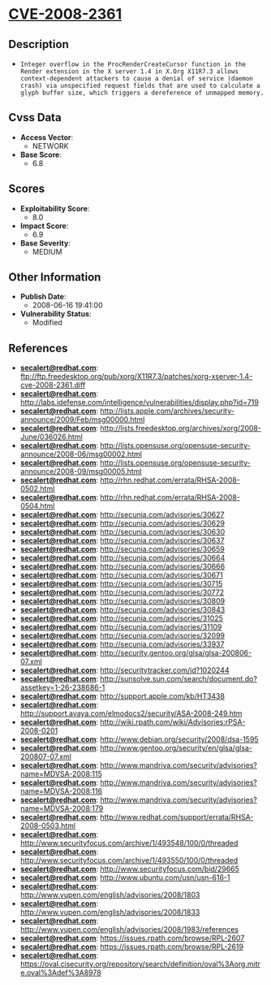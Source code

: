 
# [CVE-2008-2361](ftp://ftp.freedesktop.org/pub/xorg/X11R7.3/patches/xorg-xserver-1.4-cve-2008-2361.diff)

## Description

- `Integer overflow in the ProcRenderCreateCursor function in the Render extension in the X server 1.4 in X.Org X11R7.3 allows context-dependent attackers to cause a denial of service (daemon crash) via unspecified request fields that are used to calculate a glyph buffer size, which triggers a dereference of unmapped memory.`

## Cvss Data

- **Access Vector**:
  - NETWORK
- **Base Score**:
  - 6.8

## Scores

- **Exploitability Score**:
  - 8.0
- **Impact Score**:
  - 6.9
- **Base Severity**:
  - MEDIUM

## Other Information

- **Publish Date**:
  - 2008-06-16 19:41:00
- **Vulnerability Status**:
  - Modified

## References

- **secalert@redhat.com**: ftp://ftp.freedesktop.org/pub/xorg/X11R7.3/patches/xorg-xserver-1.4-cve-2008-2361.diff
- **secalert@redhat.com**: http://labs.idefense.com/intelligence/vulnerabilities/display.php?id=719
- **secalert@redhat.com**: http://lists.apple.com/archives/security-announce/2009/Feb/msg00000.html
- **secalert@redhat.com**: http://lists.freedesktop.org/archives/xorg/2008-June/036026.html
- **secalert@redhat.com**: http://lists.opensuse.org/opensuse-security-announce/2008-06/msg00002.html
- **secalert@redhat.com**: http://lists.opensuse.org/opensuse-security-announce/2008-09/msg00005.html
- **secalert@redhat.com**: http://rhn.redhat.com/errata/RHSA-2008-0502.html
- **secalert@redhat.com**: http://rhn.redhat.com/errata/RHSA-2008-0504.html
- **secalert@redhat.com**: http://secunia.com/advisories/30627
- **secalert@redhat.com**: http://secunia.com/advisories/30629
- **secalert@redhat.com**: http://secunia.com/advisories/30630
- **secalert@redhat.com**: http://secunia.com/advisories/30637
- **secalert@redhat.com**: http://secunia.com/advisories/30659
- **secalert@redhat.com**: http://secunia.com/advisories/30664
- **secalert@redhat.com**: http://secunia.com/advisories/30666
- **secalert@redhat.com**: http://secunia.com/advisories/30671
- **secalert@redhat.com**: http://secunia.com/advisories/30715
- **secalert@redhat.com**: http://secunia.com/advisories/30772
- **secalert@redhat.com**: http://secunia.com/advisories/30809
- **secalert@redhat.com**: http://secunia.com/advisories/30843
- **secalert@redhat.com**: http://secunia.com/advisories/31025
- **secalert@redhat.com**: http://secunia.com/advisories/31109
- **secalert@redhat.com**: http://secunia.com/advisories/32099
- **secalert@redhat.com**: http://secunia.com/advisories/33937
- **secalert@redhat.com**: http://security.gentoo.org/glsa/glsa-200806-07.xml
- **secalert@redhat.com**: http://securitytracker.com/id?1020244
- **secalert@redhat.com**: http://sunsolve.sun.com/search/document.do?assetkey=1-26-238686-1
- **secalert@redhat.com**: http://support.apple.com/kb/HT3438
- **secalert@redhat.com**: http://support.avaya.com/elmodocs2/security/ASA-2008-249.htm
- **secalert@redhat.com**: http://wiki.rpath.com/wiki/Advisories:rPSA-2008-0201
- **secalert@redhat.com**: http://www.debian.org/security/2008/dsa-1595
- **secalert@redhat.com**: http://www.gentoo.org/security/en/glsa/glsa-200807-07.xml
- **secalert@redhat.com**: http://www.mandriva.com/security/advisories?name=MDVSA-2008:115
- **secalert@redhat.com**: http://www.mandriva.com/security/advisories?name=MDVSA-2008:116
- **secalert@redhat.com**: http://www.mandriva.com/security/advisories?name=MDVSA-2008:179
- **secalert@redhat.com**: http://www.redhat.com/support/errata/RHSA-2008-0503.html
- **secalert@redhat.com**: http://www.securityfocus.com/archive/1/493548/100/0/threaded
- **secalert@redhat.com**: http://www.securityfocus.com/archive/1/493550/100/0/threaded
- **secalert@redhat.com**: http://www.securityfocus.com/bid/29665
- **secalert@redhat.com**: http://www.ubuntu.com/usn/usn-616-1
- **secalert@redhat.com**: http://www.vupen.com/english/advisories/2008/1803
- **secalert@redhat.com**: http://www.vupen.com/english/advisories/2008/1833
- **secalert@redhat.com**: http://www.vupen.com/english/advisories/2008/1983/references
- **secalert@redhat.com**: https://issues.rpath.com/browse/RPL-2607
- **secalert@redhat.com**: https://issues.rpath.com/browse/RPL-2619
- **secalert@redhat.com**: https://oval.cisecurity.org/repository/search/definition/oval%3Aorg.mitre.oval%3Adef%3A8978
